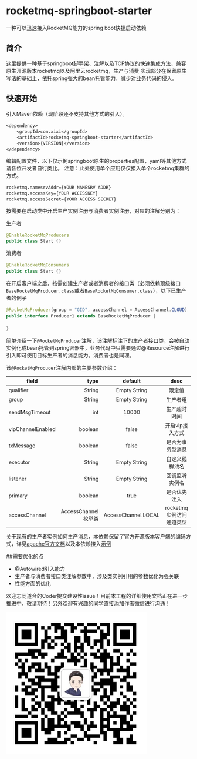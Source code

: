 # rocketmq-springboot-starter
一种可以迅速接入RocketMQ能力的spring boot快捷启动依赖

## 简介
这里提供一种基于springboot脚手架、注解以及TCP协议的快速集成方法，兼容原生开源版本rocketmq以及阿里云rocketmq，生产与消费
实现部分在保留原生写法的基础上，依托spring强大的bean托管能力，减少对业务代码的侵入。

## 快速开始

引入Maven依赖（现阶段还不支持其他方式的引入）。
```mxml
<dependency>
    <groupId>com.xixi</groupId>
    <artifactId>rocketmq-springboot-starter</artifactId>
    <version>{VERSION}</version>
</dependency>
```
编辑配置文件，以下仅示例springboot原生的properties配置，yaml等其他方式请各位开发者自行类比。
注意：此处使用单个应用仅仅接入单个rocketmq集群的方式。
```properties
rocketmq.namesrvAddr={YOUR NAMESRV ADDR}
rocketmq.accessKey={YOUR ACCESSKEY}
rocketmq.accessSecret={YOUR ACCESS SECRET}
```
按需要在启动类中开启生产实例注册与消费者实例注册，对应的注解分别为：

生产者
```java
@EnableRocketMqProducers
public class Start {}
```
消费者
```java
@EnableRocketMqConsumers
public class Start {}
```

在开启客户端之后，按需创建生产者或者消费者的接口类（必须依赖顶级接口`BaseRocketMqProducer.class`或者`BaseRocketMqConsumer.class`），以下已生产者的例子

```java
@RocketMqProducer(group = "GID", accessChannel = AccessChannel.CLOUD)
public interface Producer1 extends BaseRocketMqProducer {

}
```
简单介绍一下`@RocketMqProducer`注解，该注解标注下的生产者接口类，会被自动实例化成bean托管到spring容器中，业务代码中只需要通过@Resource注解进行引入即可使用目标生产者的消息能力。消费者也是同理。

该`@RocketMqProducer`注解内部的主要参数介绍：

| field        | type    |  default  |  desc  |
| --------   | -----:   | :----: | :----: |
| qualifier        | String      |   Empty String    |  限定值  |
| group        | String      |   Empty String    |  生产者组  |
| sendMsgTimeout        | int      |   10000    |  生产超时时间  |
| vipChannelEnabled        | boolean      |   false    |  开启vip接入方式  |
| txMessage        | boolean      |   false    |  是否为事务型消息  |
| executor        | String      |   Empty String    |  自定义线程池名  |
| listener        | String      |   Empty String    |  回调监听实例名  |
| primary        | boolean      |   true    |  是否优先注入  |
| accessChannel        | AccessChannel枚举类      |  AccessChannel.LOCAL    |  rocketmq实例访问通道类型  |

关于现有的生产者实例如何生产消息，本依赖保留了官方开源版本客户端的编码方式，详见[apache官方文档](http://rocketmq.apache.org/docs/simple-example/)以及本依赖接入[示例](rocketmq-springboot-starter-test)



##需要优化的点

* @Autowired引入能力
* 生产者与消费者接口类注解参数中，涉及类实例引用的参数优化为强关联
* 性能方面的优化

欢迎志同道合的Coder提交建设性issue！目前本工程的详细使用文档正在进一步推进中，敬请期待！另外欢迎有兴趣的同学直接添加作者微信进行沟通！

![作者微信](pic/author_wechat_qrcode.png)

